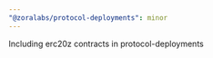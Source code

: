 ```yaml
---
"@zoralabs/protocol-deployments": minor
---
```


Including erc20z contracts in protocol-deployments
